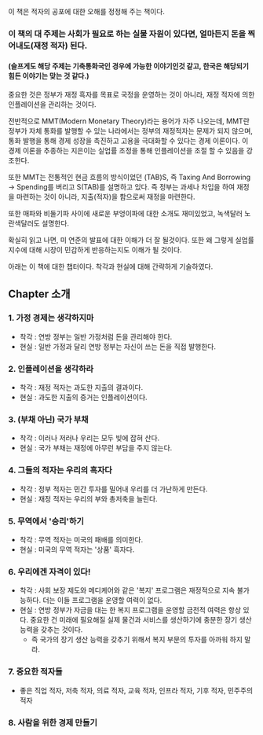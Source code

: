 이 책은 적자의 공포에 대한 오해를 정정해 주는 책이다.

### 이 책의 대 주제는 사회가 필요로 하는 실물 자원이 있다면, 얼마든지 돈을 찍어내도(재정 적자) 된다.
#### (슬프게도 해당 주제는 기축통화국인 경우에 가능한 이야기인것 같고, 한국은 해당되기 힘든 이야기는 맞는 것 같다.)

중요한 것은 정부가 재정 흑자를 목표로 국정을 운영하는 것이 아니라, 재정 적자에 의한 인플레이션을 관리하는 것이다.

전반적으로 MMT(Modern Monetary Theory)라는 용어가 자주 나오는데, MMT란 정부가 자체 통화를 발행할 수 있는 나라에서는 정부의 재정적자는 문제가 되지 않으며, 통화 발행을 통해 경제 성장을 촉진하고 고용을 극대화할 수 있다는 경제 이론이다. 이 경제 이론을 추종하는 지은이는 실업률 조정을 통해 인플레이션을 조절 할 수 있음을 강조한다.

또한 MMT는 전통적인 현금 흐름의 방식이었던 (TAB)S, 즉 Taxing And Borrowing -> Spending를 버리고 S(TAB)를 설명하고 있다.
즉 정부는 과세나 차입을 하여 재정을 마련하는 것이 아니라, 지출(적자)을 함으로써 재정을 마련한다.

또한 매파와 비둘기파 사이에 새로운 부엉이파에 대한 소개도 재미있었고, 녹색달러 노란색달러도 설명한다.

확실히 읽고 나면, 미 연준의 발표에 대한 이해가 더 잘 될것이다. 또한 왜 그렇게 실업률 지수에 대해 시장이 민감하게 반응하는지도 이해가 될 것이다.

아래는 이 책에 대한 챕터이다. 착각과 현실에 대해 간략하게 기술하였다.

## Chapter 소개
### 1. 가정 경제는 생각하지마
  - 착각 : 연방 정부는 일반 가정처럼 돈을 관리해야 한다.
  - 현실 : 일반 가정과 달리 연방 정부는 자신이 쓰는 돈을 직접 발행한다.
### 2. 인플레이션을 생각하라
  - 착각 : 재정 적자는 과도한 지출의 결과이다.
  - 현실 : 과도한 지출의 증거는 인플레이션이다.
### 3. (부채 아닌) 국가 부채
  - 착각 : 이러나 저러나 우리는 모두 빚에 잡혀 산다.
  - 현실 : 국가 부채는 재정에 아무런 부담을 주지 않는다.
### 4. 그들의 적자는 우리의 흑자다
  - 착각 : 정부 적자는 민간 투자를 밀어내 우리를 더 가난하게 만든다.
  - 현실 : 재정 적자는 우리의 부와 총저축을 늘린다.
### 5. 무역에서 '승리'하기
  - 착각 : 무역 적자는 미국의 패배를 의미한다.
  - 현실 : 미국의 무역 적자는 '상품' 흑자다.
### 6. 우리에겐 자격이 있다!
  - 착각 : 사회 보장 제도와 메디케어와 같은 '복지' 프로그램은 재정적으로 지속 불가능하다. 더는 이들 프로그램을 운영할 여력이 없다.
  - 현실 : 연방 정부가 자금을 대는 한 복지 프로그램을 운영할 금전적 여력은 항상 있다. 중요한 건 미래에 필요해질 실제 물건과 서비스를 생산하기에 충분한 장기 생산 능력을 갖추는 것이다.
    - 즉 국가의 장기 생산 능력을 갖추기 위해서 복지 부문의 투자를 아까워 하지 말라.
### 7. 중요한 적자들
  - 좋은 직업 적자, 저축 적자, 의료 적자, 교육 적자, 인프라 적자, 기후 적자, 민주주의 적자
### 8. 사람을 위한 경제 만들기


